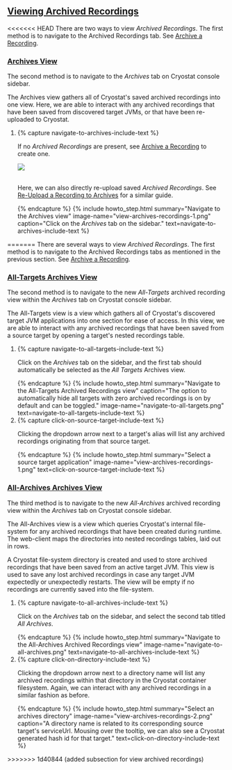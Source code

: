 ## [Viewing Archived Recordings](#view-archived-recordings)
<<<<<<< HEAD
There are two ways to view <i>Archived Recordings</i>. The first method is to navigate to the Archived Recordings tab. See <a href="#archive-a-recording">Archive a Recording</a>.

### [Archives View](#archives-view)

The second method is to navigate to the <i>Archives</i> tab on Cryostat console sidebar.

The Archives view gathers all of Cryostat's saved archived recordings into one view. Here, we are able to interact with any archived recordings that have been saved from discovered target JVMs, or that have been re-uploaded to Cryostat.

<ol>
  <li>
    {% capture navigate-to-archives-include-text %}
    <p>
        If no <i>Archived Recordings</i> are present, see <a href="#archive-a-recording">Archive a Recording</a> to create one.
    </p>
    <a href="{{ site.url }}/images/view-archives-recordings-2.png" target="_blank">
      <img src="{{ site.url }}/images/view-archives-recordings-2.png">
    </a>
    <p>
      <br>
        Here, we can also directly re-upload saved <i>Archived Recordings</i>. See <a href="#re-upload-a-recording-to-archives">Re-Upload a Recording to Archives</a> for a similar guide.
    </p>
    {% endcapture %}
    {% include howto_step.html
        summary="Navigate to the Archives view"
        image-name="view-archives-recordings-1.png"
        caption="Click on the <i>Archives</i> tab on the sidebar."
        text=navigate-to-archives-include-text
    %}
  </li>
</ol>
=======
There are several ways to view <i>Archived Recordings</i>. The first method is to navigate to the Archived Recordings tabs as mentioned in the previous section. See <a href="#archive-a-recording">Archive a Recording</a>.

### [All-Targets Archives View](#all-targets-archives-view)

The second method is to navigate to the new <i>All-Targets</i> archived recording view within the <i>Archives</i> tab on Cryostat console sidebar.

The All-Targets view is a view which gathers all of Cryostat's discovered target JVM applications into one section for ease of access. In this view, we are able to interact with any archived recordings that have been saved from a source target by opening a target's nested recordings table. 

<ol>
  <li>
    {% capture navigate-to-all-targets-include-text %}
    <p>
        Click on the <i>Archives</i> tab on the sidebar, and the first tab should automatically be selected as the <i>All Targets</i> Archives view. 
    </p>
    {% endcapture %}
    {% include howto_step.html
        summary="Navigate to the All-Targets Archived Recordings view"
        caption="The option to automatically hide all targets with zero archived recordings is on by default and can be toggled."
        image-name="navigate-to-all-targets.png"
        text=navigate-to-all-targets-include-text
    %}

  </li>
  <li>
    {% capture click-on-source-target-include-text %}
    <p>
        Clicking the dropdown arrow next to a target's alias will list any archived recordings originating from that source target.
    </p>
    {% endcapture %}
    {% include howto_step.html
        summary="Select a source target application"
        image-name="view-archives-recordings-1.png"
        text=click-on-source-target-include-text
    %}
  </li>
</ol>

### [All-Archives Archives View](#all-archives-archives-view)

The third method is to navigate to the new <i>All-Archives</i> archived recording view within the <i>Archives</i> tab on Cryostat console sidebar. 

The All-Archives view is a view which queries Cryostat's internal file-system for any archived recordings that have been created during runtime. The web-client maps the directories into nested recordings tables, laid out in rows.

A Cryostat file-system directory is created and used to store archived recordings that have been saved from an active target JVM. This view is used to save any lost archived recordings in case any target JVM expectedly or unexpectedly restarts. The view will be empty if no recordings are currently saved into the file-system.

<ol>
  <li>
    {% capture navigate-to-all-archives-include-text %}
    <p>
        Click on the <i>Archives</i> tab on the sidebar, and select the second tab titled <i>All Archives</i>.
    </p>
    {% endcapture %}
    {% include howto_step.html
        summary="Navigate to the All-Archives Archived Recordings view"
        image-name="navigate-to-all-archives.png"
        text=navigate-to-all-archives-include-text
    %}

  </li>
  <li>
      {% capture click-on-directory-include-text %}
    <p>
        Clicking the dropdown arrow next to a directory name will list any archived recordings within that directory in the Cryostat container filesystem. Again, we can interact with any archived recordings in a similar fashion as before.
    </p>
    {% endcapture %}
    {% include howto_step.html
        summary="Select an archives directory"
        image-name="view-archives-recordings-2.png"
        caption="A directory name is related to its corresponding source target's serviceUrl. Mousing over the tooltip, we can also see a Cryostat generated hash id for that target."
        text=click-on-directory-include-text
    %}
  </li>
</ol>
>>>>>>> 1d40844 (added subsection for view archived recordings)
